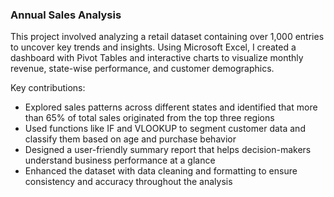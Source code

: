 ### Annual Sales Analysis

This project involved analyzing a retail dataset containing over 1,000 entries to uncover key trends and insights. Using Microsoft Excel, I created a dashboard with Pivot Tables and interactive charts to visualize monthly revenue, state-wise performance, and customer demographics.

Key contributions:

- Explored sales patterns across different states and identified that more than 65% of total sales originated from the top three regions  
- Used functions like IF and VLOOKUP to segment customer data and classify them based on age and purchase behavior  
- Designed a user-friendly summary report that helps decision-makers understand business performance at a glance  
- Enhanced the dataset with data cleaning and formatting to ensure consistency and accuracy throughout the analysis
